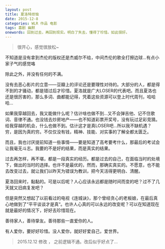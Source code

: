 ```yaml
---
layout: post
title: 夏洛特烦恼
date: 2015-12-8
categories: WLR 作品 电影
tags: 喜剧 幽默
onewords: 回到过去，再回到现实。明白了失去，懂得了珍惜。如此很好。
---
```

> 很开心，感觉很放松~

不知道是没有拿到杰伦的版权还是杰威尔不给，中间杰伦的歌全打擦边球...有点小家子气的感觉咯

除此之外，并没有任何的不满。

没有去恶心影片的立意——豆瓣上的评论还是要理性对待的。大部分的人，都是得不到的才骚动，都是错过后才珍惜。夏洛就是广大LOSER的代表吧。而且夏洛也还是很厉害的，那么多词、曲都能记得，凭着这些资源可以登上时代周刊，哈哈哈...

如果我穿越回去，我又能做什么呢？估计啥也做不到...又不会弹吉他、记不住歌词、音律不通。也没钱去炒房地产——也不知道彩票开奖号，没有玩过足彩竞猜。给我穿越的机会，什么也做不到。估计这才是真LOSER吧...所以我不缺机遇？穷，是因为真的穷。不仅仅没有钱，精神、技能、对实事的了解全都太匮乏。

而且，我也讨厌提前知道一些事情——要是知道了高考要考什么，那最后的考试会让我毫无斗志。我要的不是好的结果，而是真实的结果。

过去再怎样，再不堪，都是一段真实的经历。都是过去的自己，在面临当时的处境下，做出的当时的选择。也许不是最优的，然而，那确实真实的。不愿意，也不能去改变过去，就让我们以昨天为错误为教训，把今天活得更明白、清醒。

夏洛回来时，黏黏的。可是以后呢？人心应该永远都是随时间而变的吧？过不了几天就又旧病复发吧？

但是突然又想起了以前看过的电视《连城诀》，那个曾经贪心的老板娘，在最后真心地做到了“平平谈谈才是真“。也许人心真的可以永远的改变呢？可以在知道现在就是最好的情况下，好好去珍惜现在。

善待家人，善待挚友。善待那些一直爱你的人。

有人爱你，要好好珍惜。没人爱你，就好好爱自己，爱世界。

> 2015.12.12 修改 ， 之前逻辑不通。改后似乎好点了...

